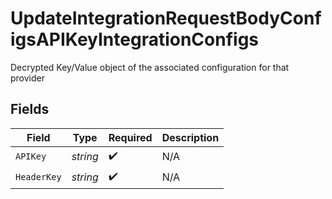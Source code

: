 # UpdateIntegrationRequestBodyConfigsAPIKeyIntegrationConfigs

Decrypted Key/Value object of the associated configuration for that provider


## Fields

| Field              | Type               | Required           | Description        |
| ------------------ | ------------------ | ------------------ | ------------------ |
| `APIKey`           | *string*           | :heavy_check_mark: | N/A                |
| `HeaderKey`        | *string*           | :heavy_check_mark: | N/A                |